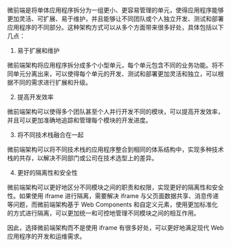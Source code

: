 微前端是将单体应用程序拆分为一组更小、更容易管理的单元，使得应用程序能够更加灵活、可扩展、易于维护，并且能够让不同团队或个人独立开发、测试和部署应用程序的不同部分。这种架构方式可以从多个方面带来很多好处，具体包括以下几点：

1.  易于扩展和维护

微前端架构将应用程序拆分成多个小型单元，每个单元包含不同的业务功能。将不同单元分离出来，可以使得每个单元的开发、测试和部署更加灵活和独立，可以根据不同的需求进行扩展和升级。

2.  提高开发效率

微前端架构可以使得多个团队甚至个人并行开发不同的模块，可以提高开发效率，并且可以更加准确地追踪和管理每个模块的开发进度。

3.  将不同技术栈融合在一起

微前端架构可以将不同技术栈的应用程序整合到相同的体系结构中，实现多种技术栈的共存，以解决不同部门或公司在技术选型上的差异。

4.  更好的隔离性和安全性

微前端架构可以更好地区分不同模块之间的职责和权限，实现更好的隔离性和安全性。如果使用 iframe 进行隔离，需要解决 iframe 与父页面数据共享、消息传递等问题，而微前端架构基于 Web Components 和自定义元素，使用更加标准化的方式进行隔离，可以更加统一和可控地管理不同模块之间的相互作用。

因此，选择微前端架构而不是使用 iframe 有很多好处，可以更好地满足现代 Web 应用程序的开发和运维需求。